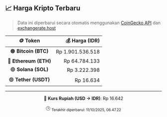 

<!-- HARGA_KRIPTO -->
## 📈 Harga Kripto Terbaru

> Data ini diperbarui secara otomatis menggunakan [CoinGecko API](https://www.coingecko.com/) dan [exchangerate.host](https://exchangerate.host/)

<div align="center">

| 🪙 Token | 💰 Harga (IDR) |
|:------:|---------------:|
| 🟠 **Bitcoin (BTC)**   | Rp 1.901.536.518 |
| 🔵 **Ethereum (ETH)**  | Rp 64.784.133 |
| 🟣 **Solana (SOL)**    | Rp 3.222.398 |
| 🟢 **Tether (USDT)**   | Rp 16.634 |

---

💱 **Kurs Rupiah (USD → IDR)**: Rp 16.642

🕒 <sub>Terakhir diperbarui: 11/10/2025, 06.47.22</sub>

</div>
<!-- /HARGA_KRIPTO -->